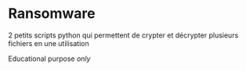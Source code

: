 # Ransomware
2 petits scripts python qui permettent de crypter et décrypter plusieurs fichiers en une utilisation 

Educational purpose _only_

